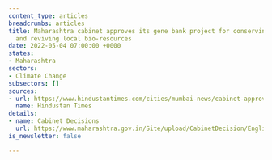 ```yaml
---
content_type: articles
breadcrumbs: articles
title: Maharashtra cabinet approves its gene bank project for conserving, managing,
  and reviving local bio-resources
date: 2022-05-04 07:00:00 +0000
states:
- Maharashtra
sectors:
- Climate Change
subsectors: []
sources:
- url: https://www.hindustantimes.com/cities/mumbai-news/cabinet-approves-setting-up-of-maharashtra-gene-bank-project-101651172793902.html
  name: Hindustan Times
details:
- name: Cabinet Decisions
  url: https://www.maharashtra.gov.in/Site/upload/CabinetDecision/English/112.%20Dt.28-04-2022_Cabinet%20Decisions_(Meeting%20No.112).pdf
is_newsletter: false

---
```

